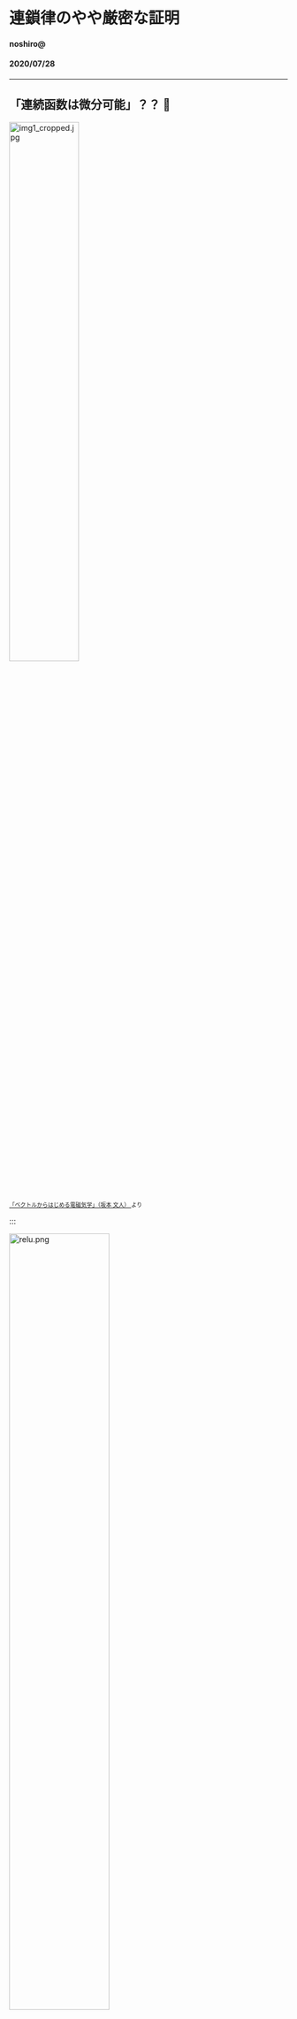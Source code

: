 <style>
.reveal h1 {
  font-size: 1.55em;
}
.reveal h2 {
  font-size: 1.3em;
}
.reveal h3 {
  font-size: 1.2em;
}
.reveal h4 {
  font-size: 1.1em;
}
.reveal .slides p {
  text-align: left;
}
.reveal .slides ul {
  display: block;
}
.reveal .slides ol {
  display: block;
}
</style>

# 連鎖律のやや厳密な証明

#### noshiro@

#### 2020/07/28

---

## 「連続函数は微分可能」？？ 🤔

<div>
  <img src="images/img1_cropped.jpg" alt="img1_cropped.jpg" width="50%" >
</div>
<div style="font-size: 10px">
  <a href="https://books.google.co.jp/books?id=5OJqDwAAQBAJ&pg=PA40&hl=ja&source=gbs_toc_r&cad=4#v=onepage&q&f=false" alt="ベクトルからはじめる電磁気学" >
  「ベクトルからはじめる電磁気学」（坂本 文人）
  </a>
  より
</div>

:::

<img src="images/relu_v2.png" alt="relu.png" width="60%" >

---

## 微分可能とは

（定義）
開区間 $I \subset \R$ で定義され，$\R^n$の値をとる函数 $f: I \to \R^n$と $x \in I$に対して，極限

\\[
\lim\_{\substack{h \to 0 \newline h \neq 0}}\frac{f(x + h) - f(x)}{h} = c
\\]

が存在するとき， $f$ は $x$ で**微分可能**であるといい，$c$を $f$の$x$における**微分係数**という．

<font size="6px">

（注：$h\\; (\neq 0)$ は$x + h \in I$となるように動くものとする．）

</font>

:::

このとき，

\\[
c = f'(x) = \diff{f}{x}(x) = (Df)(x) = (f(x))'
\\]

等と記す．

$I$の各点で$f$が微分可能であるとき，$I \to \R^n$の函数 $x \mapsto f'(x)$ が生ずる．
これを$f$の**導函数**という．

---

## 合成函数の微分（連鎖律）

-   $U, W \subset \R$：開区間
-   $ f: U \to \R$，$ g: W \to \R$：函数
-   $ f(U) \subset W $ （合成可能）

$f$が$x \in U$で微分可能で，$g$が$y := f(x)$で微分可能とすれば，合成函数$\varphi := g \circ f$は微分可能で，

\\[
\varphi'(x) = g'(y)f'(x)
\\]

が成り立つ．

---

よくある間違った証明

\\[
\begin{aligned}
&\lim_{\substack{h \to 0 \newline h \neq 0}} \frac{g(f(x + h)) - g(f(x))}{h} \\newline
&= \lim_{\substack{h \to 0 \newline h \neq 0}} \frac{g(f(x + h)) - g(f(x))}{\blue{f(x + h) - f(x)}}
\cdot \frac{\blue{f(x + h) - f(x)}}{h} \newline
&= \lim_{\substack{h \to 0 \newline h \neq 0}} \frac{g(f(x + h)) - g(f(x))}{f(x + h) - f(x)}
\cdot \blue{\lim_{\substack{h \to 0 \newline h \neq 0}}} \frac{f(x + h) - f(x)}{h} \newline
\end{aligned}
\\]

:::

\\[
\begin{aligned}
&= \lim_{\substack{\blue{k} \to 0 \newline \blue{k} \neq 0}} \frac{g(\blue{y + k}) - g(\blue{y})}{\blue{k}}
\cdot \lim_{\substack{h \to 0 \newline h \neq 0}} \frac{f(x + h) - f(x)}{h} \newline
&= g'(y) f'(x) \newline
\end{aligned}
\\]

（$y := f(x)$，$k := f(x + h) - f(x)$ とおいた．）

:::

\\[
\begin{aligned}
... \newline
&\frac{g(f(x + h)) - g(f(x))}{h} \newline
&=\frac{g(f(x + h)) - g(f(x))}{\red{f(x + h) - f(x)}} \cdot \frac{\red{f(x + h) - f(x)}}{h} \newline
...
\end{aligned}
\\]

```
Traceback (most recent call last):
  File "<stdin>", line 2, in <module>
ZeroDivisionError: division by zero
```

<!--
$x$の増分$\Delta x$ に対する函数 $y = f(x)$ の増分を $\Delta y$，
$y$の増分$\Delta y$ に対する函数 $z = g(y)$ の増分を $\Delta z$とする．
このとき，
\\[
\deltadiff{z}{x} = \deltadiff{z}{y} \cdot \frac{\Delta y}{\Delta x}
\\]

$f(x)$ は $x$ について微分可能であるから連続である．したがって，
$\Delta x \to 0$ のとき $\Delta y = f(x + \Delta x) - f(x) \to 0$ である．
よって，

\\[
\lim_{\Delta x \to 0}\deltadiff{z}{y} = \lim_{\Delta y \to 0}\deltadiff{z}{y}
\\]


したがって，

\\[
\begin{aligned}
\diff{z}{x}
&= \lim_{\Delta x \to 0} \deltadiff{z}{x} \newline
&= \lim_{\Delta x \to 0} \deltadiff{z}{y} \cdot \lim_{\Delta x \to 0}\deltadiff{y}{x} \newline
&= \lim_{\Delta y \to 0} \deltadiff{z}{y} \cdot \lim_{\Delta x \to 0}\deltadiff{y}{x} \newline
&= \diff{z}{y}\cdot \diff{y}{x} \newline
\end{aligned}
\\]
-->

---

（厳密な証明）
可微分性より

\\[ \lim_{\substack{h \to 0 \newline h \neq 0}} \frac{f(x + h) - f(x)}{h} = f'(x) \\]
\\[ \lim_{\substack{k \to 0 \newline k \neq 0}} \frac{g(y + k) - g(y)}{k} = g'(y) \\]

:::

次のように $\varepsilon$ と $\delta$ を定義する．

\begin{alignat}{6}
&\varepsilon(h) :=
\begin{cases}
0 && \text{if } h = 0 \newline
\frac{f(x + h) - f(x)}{h} - f'(x) && \text{otherwise}
\end{cases} \newline
&\delta(k) :=
\begin{cases}
0 && \text{if } k = 0 \newline
\frac{g(y + k) - g(y)}{k} - g'(y) && \text{otherwise}
\end{cases}
\end{alignat}

$0$で定義したことにより，
$\dlim_{h \to 0} \varepsilon(h) = \dlim_{k \to 0} \delta(k) = 0$となり
$\varepsilon$，$\delta$は $0$ で連続．

:::

$k = k(h) = f(x + h) - f(x)$ とおけば， $f$ は $x$で連続だから， $h \to 0$のとき $k(h) \to 0$．

\begin{alignat}{4}
& \varphi(x + h) - \varphi(x) \newline
&= g(f(x + h)) - g(f(x)) \newline
&= g(f(x) + k(h)) - g(f(x)) &\quad & {\scriptsize (\because k(h) = f(x + h) - f(x) )} \newline
&= g(y + k(h)) - g(y) &\quad & {\scriptsize (y = f(x))} \newline
&= (g'(y) + \delta(k(h))) \cdot k(h) &\quad & {\scriptsize (\text{by the definition of } \delta)} \newline
&= g'(y)k(h) + \delta(k(h))k(h) \newline
\end{alignat}

:::

\begin{alignat}{4}
&= g'(y)k(h) + \delta(k(h))k(h) \newline
&= g'(y) \cdot h(f'(x) + \varepsilon(h)) + \delta(k(h))k(h) \newline
& \quad {\scriptsize (\because k(h) = f(x + h) - f(x) = h(f'(x) + \varepsilon(h)))} \newline
&= g'(y)f'(x)h + \left\\{ g'(y)\varepsilon(h) + \frac{k(h)}{h} \delta(k(h)) \right\\} h \newline
\end{alignat}

:::

$h \to 0$ のとき $\varepsilon(h) \to 0$， $\delta(k(h)) \to 0$．

\\[
\frac{k(h)}{h} = \frac{f(x + h) - f(x)}{h} = \varepsilon(h) + f'(x)
\\]
より $\frac{k(h)}{h}$ は 0 のある除外近傍で有界である．

以上より，

\\[
g'(y)\varepsilon(h) + \frac{k(h)}{h} \delta(k(h)) \to 0 \\; (h \to 0)
\\]

:::

よって，

\\[
\begin{aligned}
&\lim_{h \to 0} \frac{\varphi(x + h) - \varphi(x)}{h} \newline
&= \lim_{h \to 0} \left\\{ g'(y)f'(x) + \left( g'(y)\varepsilon(h) + \frac{k(h)}{h} \delta(k(h)) \right) \right\\} \newline
&= g'(y)f'(x)
\end{aligned}
\\]

<div style="display: flex; justify-content: flex-end;">

$\square$.

</div>

---

## 除外近傍って？

$a \in \R^n$，$\varepsilon > 0$ に対し
$$U_0(a, \varepsilon) = \\{ x \in \R^n \mid 0 < |x - a| < \varepsilon \\}$$
を $a$ の**除外$\varepsilon$近傍**といい，ある $\varepsilon > 0$に対する $U_0(a, \varepsilon)$を単に $a$ の**除外近傍**という．

---

## 合成函数の極限の注意点

先ほどの証明では，

$\dlim_{h \to 0} k(h) = 0$
かつ
$\dlim_{k \to 0} \delta(k) = 0$
ならば
$\dlim_{h \to 0} \delta(k(h)) = 0$
であることを使っている．

---

ところが，

$\dlim_{\substack{h \to 0 \newline \blue{h \neq 0}}} k(h) = 0$
かつ
$\dlim_{\substack{k \to 0 \newline \blue{k \neq 0}}} \delta(k) = 0$
ならば
$\dlim_{\substack{h \to 0 \newline \blue{h \neq 0}}} \delta(k(h)) = 0$
は <font color="red">一般に成り立たない</font>．

（$k$と$\delta$を$0$で定義され連続であるようにしなければならない）

---

## 合成函数の極限

-   $U, W \subset \R$
-   $ f: U \to \R$，$ g: W \to \R$：函数
-   $ f(U) \subset W $ （合成可能）

$a \subset \ol{U}$に対して，$b = \dlim_{x \to a}{f(x)}$が存在すれば，
$b \in \ol{f(U)} \subset \ol{W}$．
さらに， $\dlim_{y \to b} g(y) = c$ が存在すれば，
$\dlim_{x \to a} (g \circ f)(x) = c$
が成り立つ．

---

## （準備）定理 a

-   $A \subset \R^n$
-   $f : A \to \R^m$：函数
-   $B \subset A$
-   $a \in \ol{B}$

このとき，次の 1. と 2. は同値

1. $\dlim_{\substack{x \to a \newline x \in B}} f(x) = b$
2. $x_n \to a \\; (n \to \infty)$ となる任意の $B$ の点列 `$(x_n)_{n\in \N}$`に対して，
   $f(x_n) \to b \\; (n \to \infty)$ である．

:::

（補足）
$\ol{A}$の定義

$A$を $\R^n$ の部分集合とする．$b \in \R^n$ はその任意の $\varepsilon$ 近傍が $A$ と交わるとき，
$A$の**触点**または**接触点**という（$b$のどんな近くにも$A$の点が存在する）．
$A$の触点全体の集合を $A$ の**閉包**といい，$\ol{A}$ と書く．

（例） 開区間 $(a, b)$ の閉包は閉区間 $[a, b]$．

:::

（定理 a 証明）

$(\because 1. \Rightarrow 2.)$

いま 1.が成り立つとすれば，
\\[
\sforall \varepsilon >0 . \sexists \delta > 0 . \sforall x \in B . \left( |x - a| < \delta \Rightarrow |f(x) - b| < \varepsilon \right)
\\]
が成り立つ．いま $\dlim_{n \to \infty} x_n = a$ となる $B$ の点列 `$(x_n)_{n \in \N}$` を取れば，上の $\delta > 0$ に対して
$n_0 \in \N$ が存在して $n \geq n_0$ となるすべての $n \in \N$ に対し， $|x_n - a| < \delta$となり，
従って $|f(x_n) - b| < \varepsilon$ となる．

:::

これは $\dlim_{n \to \infty} (x_n) = b$を意味する．

<div style="display: flex; justify-content: flex-end;">

$\square$.

</div>

:::

（定理 a 証明）

$(\because 1. \Leftarrow 2.)$

対偶を示す．

1.の否定は
\\[
\sexists \varepsilon > 0 . \sforall \delta > 0 . \sexists x \in B . \left( |x - a| < \delta \land |f(x) - b| \geq \varepsilon \right)
\\]
特に各自然数 $n \geq 1$ に対して， $x_n \in B$ が存在して， $|x_n - a| < \frac{1}{n}$ かつ $|f(x_n) - b| \geq \varepsilon$となる．

:::

各 $n \geq 1$ に対しこのような $x_n$ を選び出す（選択公理による）ことによって生ずる $B$ の点列 `$(x_n)_{n \geq 1}$` は，
$\dlim_{n \to \infty} x_n = a$ であるが， $|f(x_n) - b| \geq \varepsilon$ だから $\dlim_{n \to \infty} (x_n) = b$ ではない．
すなわち 2.の否定が成り立つ

<div style="display: flex; justify-content: flex-end;">

$\square$.

</div>

---

## 合成函数の極限

-   $U, W \subset \R$
-   $ f: U \to \R$，$ g: W \to \R$：函数
-   $ f(U) \subset W $ （合成可能）

$a \subset \ol{U}$に対して，$b = \dlim_{x \to a}{f(x)}$が存在すれば，
$b \in \ol{f(U)} \subset \ol{W}$．
さらに， $\dlim_{y \to b} g(y) = c$ が存在すれば，
$\dlim_{x \to a} (g \circ f)(x) = c$
が成り立つ．

:::

(合成函数の極限 証明）

$a \in \ol{U}$ だから $x_n \to a$ となる $U$ の点列 $(x_n)_{n \in \N}$ が存在し，定理 a により
このとき $f(x_n) \to b$ だから， $b \in \ol{f(U)}$ となる． また， $f(U) \subset E$（合成可能の条件）だから，
$\ol{f(U)} \subset \ol{E}$　である  
（$A \subset B \Rightarrow \ol{A} \subset \ol{B}$の証明は省略）．

:::

（合成函数の極限 証明続き）

$x_n \to a$ となる任意の $U$ の点列 `$(x_n)_{n \in \N}$` に対して，
仮定 $\dlim_{x \to a} f(x) = b$ から， $y_n = f(x_n) \to b \\; (n \to \infty)$ となる（定理 a）．

そこでまた $g(f(x_n)) \to c \\; (n \to \infty)$ となる．

これは定理 a により $\dlim_{x \to a} (g \circ f)(x) = c$ を意味する．

---

## 合成関数の極限（**※嘘定理**）

-   $U, W \subset \R$
-   $ f: U \to \R$，$ g: W \to \R$：函数
-   $ f(U) \subset W $ （合成可能）

$a \subset \ol{U}$に対して，$b = \dlim_{\substack{x \to a \newline \blue{x \neq a}}}{f(x)}$が存在すれば，
$b \in \ol{f(U)} \subset \ol{W}$．
さらに， $\dlim_{\substack{y \to b \newline \blue{y \neq b}}} g(y) = c$ が存在すれば，
$\dlim_{\substack{x \to a \newline \blue{x \neq a}}} (g \circ f)(x) = c$
が成り立つ．

---

嘘定理の反例

$U := \\{ x \in \R \mid x \neq 0 \\}$ とし， $f : U \to \R$ を
$f(x) = x \sin\frac{1}{x}$ とする．また， $W = \R$ とし， $g: \R \to \R$ を次のように定義する．

\\[
g(y) =
\begin{cases}
\frac{\sin y}{y} & \text{if } y \neq 0 \newline
2 & \text{if } y = 0
\end{cases}
\\]

:::

![f.png](images/f.png)

:::

![g.png](images/g.png)

:::

$f(U) \subset \R = W$ だから $f$ と $g$ は合成可能である．そして，$|f(x)| = |x \sin\frac{1}{x}| \leq |x|$ だから
\\[
\lim_{x \to 0} f(x) = \lim_{\substack{x \to 0 \newline x \neq 0}}f(x) = 0
\\]
である．また，
\\[
\lim_{\substack{y \to 0 \newline y \neq 0}}g(y)
= \lim_{\substack{y \to 0 \newline y \neq 0}} \frac{\sin y}{y} = 1
\\]
である．

:::

しかし，このとき $\dlim_{\substack{x \to 0 \newline x \neq 0}}(g \circ f)(x) = 1$ は成り立たない．

実際，各自然数 $n \geq 1$ に対して $x_n = \frac{1}{n \pi}$ と置くと
`$(x_n)_{n \geq 1}$` は $U$ の点列で `$\dlim_{n \to \infty} x_n = 0$` である．

ところが，すべての $n \geq 1$ に対し $\red{f(x_n) = 0}$， $\red{(g \circ f)(x_n) = 2}$ だから，
$\dlim_{n \to \infty} (g \circ f)(x_n) = 2$ である．
よって $\dlim_{\substack{x \to 0 \newline x \neq 0}}(g \circ f)(x) =1$ は成り立たない．

:::

（解説）

定理 a より，$\dlim_{\substack{x \to a \newline x \in B}} f(x) = b$とは
$x_n \to a \\; (n \to \infty)$ となる**どのような** $B$ の点列 `$(x_n)_{n\in \N}$`を選んでも
$\dlim_{n \to \infty} f(x_n) = b$ であることであったから，
そうならない点列を一つ示せば反例になる．

:::

この例では，点列 `$(x_n)_{n \geq 1}$`を$f$で飛ばした先がちょうどすべて $0$ になるように条件を満たす点列をうまく選び，
$g$ を $0$ で不連続だが $\dlim_{\substack{y \to 0 \newline y \neq 0}} g(y) = 1$ を満たす函数と定義することで，

$\dlim_{\substack{x \to 0 \newline x \neq 0}}{f(x)} = 0$
かつ
$\dlim_{\substack{y \to 0 \newline y \neq 0}} g(y) = 1$
だが
$\dlim_{\substack{x \to 0 \newline x \neq 0}} (g \circ f)(x) \neq 1$
となる例を作っている．

:::

（$f$の極限を考える時の定義域の制限 $U' \subset U$ の$f$による像 $f(U')$を
$g$の極限を考える時の定義域の制限 $W' \subset W$ が含む必要がある．）

---

連鎖律の証明では

$$ \dlim_{h \to 0} k(h) = 0 \land \dlim_{k \to 0} \delta(k) = 0 \Rightarrow \dlim_{h \to 0} \delta(k(h)) = 0$$

を使っている（注：$h$や$k$の定義域から$0$を除外していない）が，これは $\delta$ を $0$ で定義して連続になるようにしたため，合成関数の極限の定理が使えるようになっている．

---

参考文献

-   東京大学出版会「解析入門 Ⅰ」 杉浦光夫著
